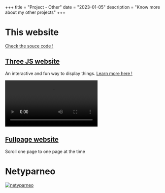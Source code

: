 +++
title = "Project - Other"
date = "2023-01-05"
description = "Know more about my other projects"
+++

# This website

[Check the souce code !](https://github.com/Shahere/hugo)


## <a href="https://three.savinienbarbotaud.fr" target="_blank">Three JS website</a>

An interactive and fun way to display things. [Learn more here !](/projects/threejs)

<a href="https://three.savinienbarbotaud.fr" target="_blank">
    <video autoplay replay>
      <source src="/video/three.mp4" type="video/mp4">
      Your browser does not support the video tag.
    </video> 
</a>

## <a href="https://fullpage.savinienbarbotaud.fr" target="_blank">Fullpage website</a>

Scroll one page to one page at the time


# Netyparneo

[![netyparneo](/img/nety.png)](/projects/netyparneo)

